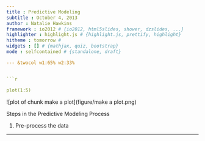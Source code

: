 ```yaml
---
title : Predictive Modeling
subtitle : October 4, 2013
author : Natalie Hawkins
framework : io2012 # {io2012, html5slides, shower, dzslides, ...}
highlighter : highlight.js # {highlight.js, prettify, highlight}
hitheme : tomorrow #
widgets : [] # {mathjax, quiz, bootstrap}
mode : selfcontained # {standalone, draft}

--- &twocol w1:65% w2:33%


```r

plot(1:5)
```

![plot of chunk make a plot](figure/make a plot.png) 


Steps in the Predictive Modeling Process

1. Pre-process the data


---
```


